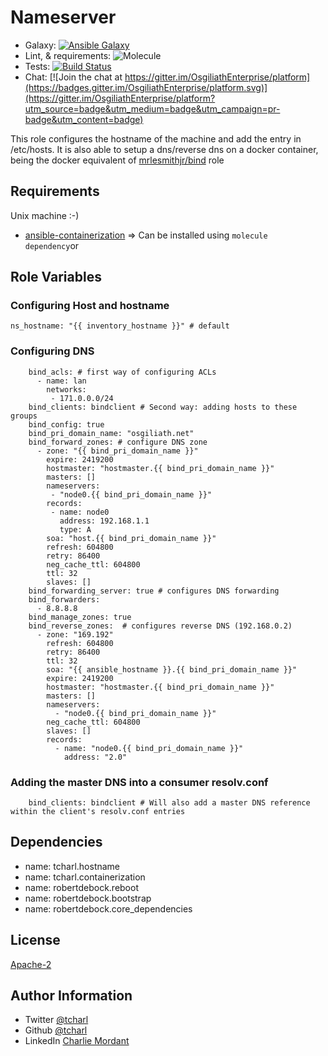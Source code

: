 Nameserver
=========

* Galaxy: [![Ansible Galaxy](https://img.shields.io/badge/galaxy-tcharl.ansible_nameserver-660198.svg?style=flat)](https://galaxy.ansible.com/tcharl/ansible_nameserver)
* Lint,  & requirements: ![Molecule](https://github.com/OsgiliathEnterprise/ansible-nameserver/workflows/Molecule/badge.svg)
* Tests: [![Build Status](https://travis-ci.org/OsgiliathEnterprise/ansible-nameserver.svg?branch=master)](https://travis-ci.org/OsgiliathEnterprise/ansible-nameserver)
* Chat: [![Join the chat at https://gitter.im/OsgiliathEnterprise/platform](https://badges.gitter.im/OsgiliathEnterprise/platform.svg)](https://gitter.im/OsgiliathEnterprise/platform?utm_source=badge&utm_medium=badge&utm_campaign=pr-badge&utm_content=badge)

This role configures the hostname of the machine and add the entry in /etc/hosts.
It is also able to setup a dns/reverse dns on a docker container, being the docker equivalent of [mrlesmithjr/bind](https://github.com/mrlesmithjr/ansible-bind) role

Requirements
------------

Unix machine :-)
* [ansible-containerization](https://galaxy.ansible.com/tcharl/ansible_containerization)
=> Can be installed using `molecule dependency`or  

Role Variables
--------------

### Configuring Host and hostname
```
ns_hostname: "{{ inventory_hostname }}" # default
```

### Configuring DNS
```
    bind_acls: # first way of configuring ACLs
      - name: lan
        networks:
         - 171.0.0.0/24
    bind_clients: bindclient # Second way: adding hosts to these groups
    bind_config: true
    bind_pri_domain_name: "osgiliath.net"
    bind_forward_zones: # configure DNS zone
      - zone: "{{ bind_pri_domain_name }}"
        expire: 2419200
        hostmaster: "hostmaster.{{ bind_pri_domain_name }}"
        masters: []
        nameservers:
         - "node0.{{ bind_pri_domain_name }}"
        records:
         - name: node0
           address: 192.168.1.1
           type: A
        soa: "host.{{ bind_pri_domain_name }}"
        refresh: 604800
        retry: 86400
        neg_cache_ttl: 604800
        ttl: 32
        slaves: []
    bind_forwarding_server: true # configures DNS forwarding
    bind_forwarders:
      - 8.8.8.8
    bind_manage_zones: true
    bind_reverse_zones:  # configures reverse DNS (192.168.0.2)
      - zone: "169.192"
        refresh: 604800
        retry: 86400
        ttl: 32
        soa: "{{ ansible_hostname }}.{{ bind_pri_domain_name }}"
        expire: 2419200
        hostmaster: "hostmaster.{{ bind_pri_domain_name }}"
        masters: []
        nameservers:
          - "node0.{{ bind_pri_domain_name }}"
        neg_cache_ttl: 604800
        slaves: []
        records:
          - name: "node0.{{ bind_pri_domain_name }}"
            address: "2.0"
```

### Adding the master DNS into a consumer resolv.conf 

```
    bind_clients: bindclient # Will also add a master DNS reference within the client's resolv.conf entries
```


Dependencies
------------

  - name: tcharl.hostname
  - name: tcharl.containerization
  - name: robertdebock.reboot
  - name: robertdebock.bootstrap
  - name: robertdebock.core_dependencies

License
-------


[Apache-2](https://www.apache.org/licenses/LICENSE-2.0)

Author Information
------------------

* Twitter [@tcharl](https://twitter.com/Tcharl)
* Github [@tcharl](https://github.com/Tcharl)
* LinkedIn [Charlie Mordant](https://www.linkedin.com/in/charlie-mordant-51796a97/)
